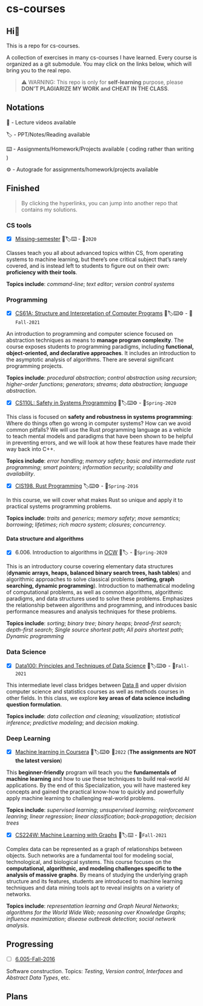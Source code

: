 # cs-courses

## Hi:wave:

This is a repo for cs-courses.

A collection of exercises in many cs-courses I have learned. Every course is organized as a git submodule. You may click on the links below, which will bring you to the real repo.

> ⚠️ WARNING: This repo is only for **self-learning** purpose, please **DON'T PLAGIARIZE MY WORK and CHEAT IN THE CLASS**.

## Notations

🎥 - Lecture videos available

🏷 - PPT/Notes/Reading available

⌨️  - Assignments/Homework/Projects available ( coding rather than writing )

⚙️  - Autograde for assignments/homework/projects available

## Finished

> By clicking the hyperlinks, you can jump into another repo that contains my solutions.

### CS tools

- [x] [Missing-semester](https://github.com/MartinLwx/Missing-semester-2020-MIT) 🎥🏷⌨️ - 📅`2020`

Classes teach you all about advanced topics within CS, from operating systems to machine learning, but there’s one critical subject that’s rarely covered, and is instead left to students to figure out on their own: **proficiency with their tools**.

**Topics include**: *command-line*; *text editor*; *version control systems*

### Programming

- [x] [CS61A: Structure and Interpretation of Computer Programs](https://github.com/MartinLwx/CS61A-Fall-2021-UCB) 🎥🏷⌨️⚙️ - 📅`Fall-2021`

An introduction to programming and computer science focused on abstraction techniques as means to **manage program complexity**. The course exposes students to programming paradigms, including **functional, object-oriented, and declarative approaches**. It includes an introduction to the asymptotic analysis of algorithms. There are several significant programming projects.

**Topics include**: *procedural abstraction*; *control abstraction using recursion*; *higher-order functions*; *generators*; *streams*; *data abstraction*; *language abstraction*.

- [x] [CS110L: Safety in Systems Programming](https://github.com/MartinLwx/CS110L-Spring-2020-Stanford) 🎥🏷⌨️⚙️ - 📅`Spring-2020`

This class is focused on **safety and robustness in systems programming**: Where do things often go wrong in computer systems? How can we avoid common pitfalls? We will use the Rust programming language as a vehicle to teach mental models and paradigms that have been shown to be helpful in preventing errors, and we will look at how these features have made their way back into C++. 

**Topics include**: *error handling*; *memory safety*; *basic and intermediate rust programming*; *smart pointers*; *information security*; *scalability and availability*.

- [x] [CIS198. Rust Programming](https://github.com/MartinLwx/CIS198-Spring-2016-UPenn) 🏷⌨️⚙️ - 📅`Spring-2016`

In this course, we will cover what makes Rust so unique and apply it to practical systems programming problems. 

**Topics include**: *traits* and *generics*; *memory safety*; *move semantics*; *borrowing*; *lifetimes*; *rich macro system*; *closures*; *concurrency*. 

#### Data structure and algorithms

- [x] 6.006. Introduction to algorithms in [OCW](https://ocw.mit.edu/courses/6-006-introduction-to-algorithms-spring-2020/pages/syllabus/) 🎥🏷 - 📅`Spring-2020`

This is an introductory course covering elementary data structures (**dynamic arrays, heaps, balanced binary search trees, hash tables**) and algorithmic approaches to solve classical problems (**sorting, graph searching, dynamic programming**). Introduction to mathematical modeling of computational problems, as well as common algorithms, algorithmic paradigms, and data structures used to solve these problems. Emphasizes the relationship between algorithms and programming, and introduces basic performance measures and analysis techniques for these problems.

**Topics include**: *sorting*; *binary tree*; *binary heaps*; *bread-first search*; *depth-first search*; *Single source shortest path*; *All pairs shortest path*; *Dynamic programming*


### Data Science

- [x] [Data100: Principles and Techniques of Data Science](https://github.com/MartinLwx/Data100-Fall-2021-UCB) 🎥🏷⌨️⚙️ - 📅`Fall-2021`

This intermediate level class bridges between [Data 8](http://data8.org/) and upper division computer science and statistics courses as well as methods courses in other fields. In this class, we explore **key areas of data science including question formulation**.

**Topics include**: *data collection and cleaning*; *visualization*; *statistical inference*; *predictive modeling*; and *decision making*.


### Deep Learning

- [x] [Machine learning in Coursera](https://github.com/MartinLwx/Machine-learning-Coursera) 🎥🏷⌨️⚙️ 📅`2022` (**The assignments are NOT the latest version**)

This **beginner-friendly** program will teach you the **fundamentals of machine learning** and how to use these techniques to build real-world AI applications. By the end of this Specialization, you will have mastered key concepts and gained the practical know-how to quickly and powerfully apply machine learning to challenging real-world problems.

**Topics include**: *supervised learning*; *unsupervised learning*; *reinforcement leanring*; *linear regression*; *linear classification*; *back-propagation*; *decision trees*

- [x] [CS224W: Machine Learning with Graphs](https://github.com/MartinLwx/CS224W-Fall-2021-Stanford.git) 🎥🏷⌨️ - 📅`Fall-2021`

Complex data can be represented as a graph of relationships between objects. Such networks are a fundamental tool for modeling social, technological, and biological systems. This course focuses on the **computational, algorithmic, and modeling challenges specific to the analysis of massive graphs**. By means of studying the underlying graph structure and its features, students are introduced to machine learning techniques and data mining tools apt to reveal insights on a variety of networks.

**Topics include**: *representation learning and Graph Neural Networks*; *algorithms for the World Wide Web*; *reasoning over Knowledge Graphs*; *influence maximization*; *disease outbreak detection*; *social network analysis*.


## Progressing

- [ ] [6.005-Fall-2016](https://web.mit.edu/6.005/www/sp16/)

Software construction. Topics: *Testing*, *Version control*, *Interfaces* and *Abstract Data Types*, etc. 


## Plans
